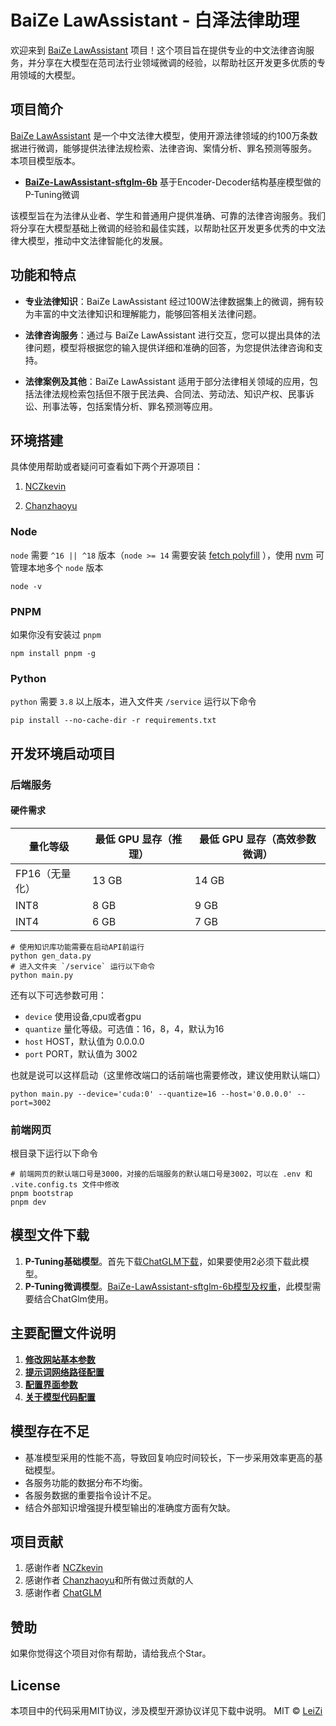 # BaiZe LawAssistant - 白泽法律助理

欢迎来到 [BaiZe LawAssistant](https://github.com/xuanxuanzl/BaiZe-LawAssistant) 项目！这个项目旨在提供专业的中文法律咨询服务，并分享在大模型在范司法行业领域微调的经验，以帮助社区开发更多优质的专用领域的大模型。

## 项目简介

[BaiZe LawAssistant](https://github.com/xuanxuanzl/BaiZe-LawAssistant)  是一个中文法律大模型，使用开源法律领域的约100万条数据进行微调，能够提供法律法规检索、法律咨询、案情分析、罪名预测等服务。
本项目模型版本。
- **[BaiZe-LawAssistant-sftglm-6b](https://huggingface.co/xuanxuanzl/BaiZe-LawAssistant-sftglm-6b)** 基于Encoder-Decoder结构基座模型做的P-Tuning微调


该模型旨在为法律从业者、学生和普通用户提供准确、可靠的法律咨询服务。我们将分享在大模型基础上微调的经验和最佳实践，以帮助社区开发更多优秀的中文法律大模型，推动中文法律智能化的发展。

## 功能和特点

- **专业法律知识**：BaiZe LawAssistant 经过100W法律数据集上的微调，拥有较为丰富的中文法律知识和理解能力，能够回答相关法律问题。

- **法律咨询服务**：通过与 BaiZe LawAssistant 进行交互，您可以提出具体的法律问题，模型将根据您的输入提供详细和准确的回答，为您提供法律咨询和支持。

- **法律案例及其他**：BaiZe LawAssistant 适用于部分法律相关领域的应用，包括法律法规检索包括但不限于民法典、合同法、劳动法、知识产权、民事诉讼、刑事法等，包括案情分析、罪名预测等应用。

## 环境搭建

具体使用帮助或者疑问可查看如下两个开源项目：
1. [NCZkevin](https://github.com/NCZkevin/chatglm-web)

2. [Chanzhaoyu](https://github.com/Chanzhaoyu/chatgpt-web)


### Node

`node` 需要 `^16 || ^18` 版本（`node >= 14`
需要安装 [fetch polyfill](https://github.com/developit/unfetch#usage-as-a-polyfill)
），使用 [nvm](https://github.com/nvm-sh/nvm) 可管理本地多个 `node` 版本

```shell
node -v
```

### PNPM

如果你没有安装过 `pnpm`

```shell
npm install pnpm -g
```

### Python

`python` 需要 `3.8` 以上版本，进入文件夹 `/service` 运行以下命令

```shell
pip install --no-cache-dir -r requirements.txt
```

## 开发环境启动项目

### 后端服务

#### 硬件需求

| **量化等级**   | **最低 GPU 显存**（推理） | **最低 GPU 显存**（高效参数微调） |
| -------------- | ------------------------- | --------------------------------- |
| FP16（无量化） | 13 GB                     | 14 GB                             |
| INT8           | 8 GB                     | 9 GB                             |
| INT4           | 6 GB                      | 7 GB                              |

```shell
# 使用知识库功能需要在启动API前运行
python gen_data.py
# 进入文件夹 `/service` 运行以下命令
python main.py
```
还有以下可选参数可用：

- `device` 使用设备,cpu或者gpu
- `quantize` 量化等级。可选值：16，8，4，默认为16
- `host` HOST，默认值为 0.0.0.0
- `port` PORT，默认值为 3002

也就是说可以这样启动（这里修改端口的话前端也需要修改，建议使用默认端口）
```shell
python main.py --device='cuda:0' --quantize=16 --host='0.0.0.0' --port=3002
```

### 前端网页

根目录下运行以下命令

```shell
# 前端网页的默认端口号是3000，对接的后端服务的默认端口号是3002，可以在 .env 和 .vite.config.ts 文件中修改
pnpm bootstrap
pnpm dev
```

## 模型文件下载
1. **P-Tuning基础模型**。首先下载[ChatGLM下载](https://github.com/THUDM/ChatGLM-6B)，如果要使用2必须下载此模型。
2. **P-Tuning微调模型**。[BaiZe-LawAssistant-sftglm-6b模型及权重](https://huggingface.co/xuanxuanzl/BaiZe-LawAssistant-sftglm-6b)，此模型需要结合ChatGlm使用。

## 主要配置文件说明
1. **[修改网站基本参数](prompts-zh.json)**
2. **[提示词网络路径配置](src/assets/recommend.json)**
3. **[配置界面参数](src/locales/zh-CN.ts)**
4. **[关于模型代码配置](service/main.py)**

## 模型存在不足

- 基准模型采用的性能不高，导致回复响应时间较长，下一步采用效率更高的基础模型。
- 各服务功能的数据分布不均衡。
- 各服务数据的重要指令设计不足。
- 结合外部知识增强提升模型输出的准确度方面有欠缺。

## 项目贡献
1. 感谢作者 [NCZkevin](https://github.com/NCZkevin/chatglm-web)
2. 感谢作者 [Chanzhaoyu](https://github.com/Chanzhaoyu/chatgpt-web)和所有做过贡献的人
3. 感谢作者 [ChatGLM](https://github.com/THUDM/ChatGLM-6B)

## 赞助
如果你觉得这个项目对你有帮助，请给我点个Star。

## License
本项目中的代码采用MIT协议，涉及模型开源协议详见下载中说明。
MIT © [LeiZi](./license)
